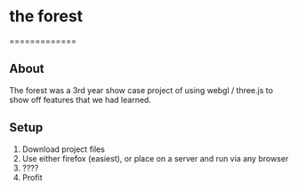 # the forest
=============

## About
The forest was a 3rd year show case project of using webgl / three.js to show
off features that we had learned.

## Setup
1. Download project files
2. Use either firefox (easiest), or place on a server and run via any browser
3. ????
4. Profit
